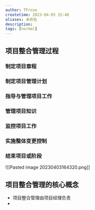 ```yaml
---
author: TFrose
createtime: 2023-04-03 15:40
aliases: 未命名
description:
tags: [normal]
---
```


## 项目整合管理过程
### 制定项目章程
### 制定项目管理计划
### 指导与管理项目工作
### 管理项目知识
### 监控项目工作
### 实施整体变更控制
### 结束项目或阶段
![[Pasted image 20230403164320.png]]
## 项目整合管理的核心概念
- 项目整合管理由项目经理负责
- 